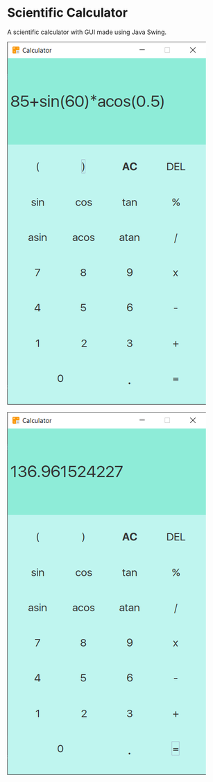 # Scientific Calculator

A scientific calculator with GUI made using Java Swing.

![Example](https://github.com/ChathurindaRanasinghe/Scientific-Calculator/blob/master/Screeshots/Screenshot%202022-02-04%20132422.png  "GUI Screenshot")

![Example](https://github.com/ChathurindaRanasinghe/Scientific-Calculator/blob/master/Screeshots/Screenshot%202022-02-04%20132735.png  "GUI Screenshot")


